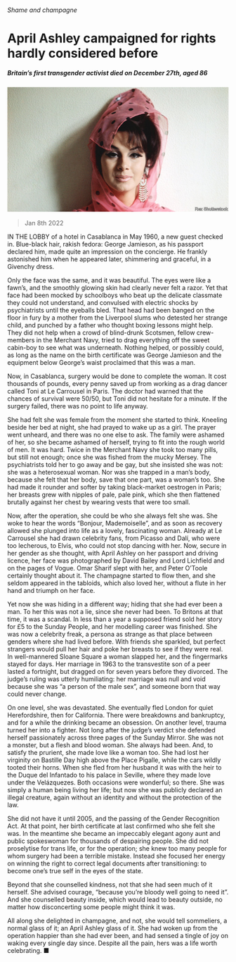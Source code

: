 ###### Shame and champagne

# April Ashley campaigned for rights hardly considered before 

##### Britain’s first transgender activist died on December 27th, aged 86 

![image](images/20220108_OBP001_0.jpg) 

> Jan 8th 2022 

IN THE LOBBY of a hotel in Casablanca in May 1960, a new guest checked in. Blue-black hair, rakish fedora: George Jamieson, as his passport declared him, made quite an impression on the concierge. He frankly astonished him when he appeared later, shimmering and graceful, in a Givenchy dress.

Only the face was the same, and it was beautiful. The eyes were like a fawn’s, and the smoothly glowing skin had clearly never felt a razor. Yet that face had been mocked by schoolboys who beat up the delicate classmate they could not understand, and convulsed with electric shocks by psychiatrists until the eyeballs bled. That head had been banged on the floor in fury by a mother from the Liverpool slums who detested her strange child, and punched by a father who thought boxing lessons might help. They did not help when a crowd of blind-drunk Scotsmen, fellow crew-members in the Merchant Navy, tried to drag everything off the sweet cabin-boy to see what was underneath. Nothing helped, or possibly could, as long as the name on the birth certificate was George Jamieson and the equipment below George’s waist proclaimed that this was a man.


Now, in Casablanca, surgery would be done to complete the woman. It cost thousands of pounds, every penny saved up from working as a drag dancer called Toni at Le Carrousel in Paris. The doctor had warned that the chances of survival were 50/50, but Toni did not hesitate for a minute. If the surgery failed, there was no point to life anyway.

She had felt she was female from the moment she started to think. Kneeling beside her bed at night, she had prayed to wake up as a girl. The prayer went unheard, and there was no one else to ask. The family were ashamed of her, so she became ashamed of herself, trying to fit into the rough world of men. It was hard. Twice in the Merchant Navy she took too many pills, but still not enough; once she was fished from the mucky Mersey. The psychiatrists told her to go away and be gay, but she insisted she was not: she was a heterosexual woman. Nor was she trapped in a man’s body, because she felt that her body, save that one part, was a woman’s too. She had made it rounder and softer by taking black-market oestrogen in Paris; her breasts grew with nipples of pale, pale pink, which she then flattened brutally against her chest by wearing vests that were too small.

Now, after the operation, she could be who she always felt she was. She woke to hear the words “Bonjour, Mademoiselle”, and as soon as recovery allowed she plunged into life as a lovely, fascinating woman. Already at Le Carrousel she had drawn celebrity fans, from Picasso and Dalí, who were too lecherous, to Elvis, who could not stop dancing with her. Now, secure in her gender as she thought, with April Ashley on her passport and driving licence, her face was photographed by David Bailey and Lord Lichfield and on the pages of Vogue. Omar Sharif slept with her, and Peter O’Toole certainly thought about it. The champagne started to flow then, and she seldom appeared in the tabloids, which also loved her, without a flute in her hand and triumph on her face.

Yet now she was hiding in a different way; hiding that she had ever been a man. To her this was not a lie, since she never had been. To Britons at that time, it was a scandal. In less than a year a supposed friend sold her story for £5 to the Sunday People, and her modelling career was finished. She was now a celebrity freak, a persona as strange as that place between genders where she had lived before. With friends she sparkled, but perfect strangers would pull her hair and poke her breasts to see if they were real. In well-mannered Sloane Square a woman slapped her, and the fingermarks stayed for days. Her marriage in 1963 to the transvestite son of a peer lasted a fortnight, but dragged on for seven years before they divorced. The judge’s ruling was utterly humiliating: her marriage was null and void because she was “a person of the male sex”, and someone born that way could never change.

On one level, she was devastated. She eventually fled London for quiet Herefordshire, then for California. There were breakdowns and bankruptcy, and for a while the drinking became an obsession. On another level, trauma turned her into a fighter. Not long after the judge’s verdict she defended herself passionately across three pages of the Sunday Mirror. She was not a monster, but a flesh and blood woman. She always had been. And, to satisfy the prurient, she made love like a woman too. She had lost her virginity on Bastille Day high above the Place Pigalle, while the cars wildly tooted their horns. When she fled from her husband it was with the heir to the Duque del Infantado to his palace in Seville, where they made love under the Velázquezes. Both occasions were wonderful; so there. She was simply a human being living her life; but now she was publicly declared an illegal creature, again without an identity and without the protection of the law.

She did not have it until 2005, and the passing of the Gender Recognition Act. At that point, her birth certificate at last confirmed who she felt she was. In the meantime she became an impeccably elegant agony aunt and public spokeswoman for thousands of despairing people. She did not proselytise for trans life, or for the operation; she knew too many people for whom surgery had been a terrible mistake. Instead she focused her energy on winning the right to correct legal documents after transitioning: to become one’s true self in the eyes of the state.

Beyond that she counselled kindness, not that she had seen much of it herself. She advised courage, “because you’re bloody well going to need it”. And she counselled beauty inside, which would lead to beauty outside, no matter how disconcerting some people might think it was.

All along she delighted in champagne, and not, she would tell sommeliers, a normal glass of it; an April Ashley glass of it. She had woken up from the operation happier than she had ever been, and had sensed a tingle of joy on waking every single day since. Despite all the pain, hers was a life worth celebrating. ■


